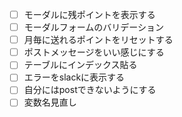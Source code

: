 - [ ] モーダルに残ポイントを表示する
- [ ] モーダルフォームのバリデーション
- [ ] 月毎に送れるポイントをリセットする
- [ ] ポストメッセージをいい感じにする
- [ ] テーブルにインデックス貼る
- [ ] エラーをslackに表示する
- [ ] 自分にはpostできないようにする
- [ ] 変数名見直し
